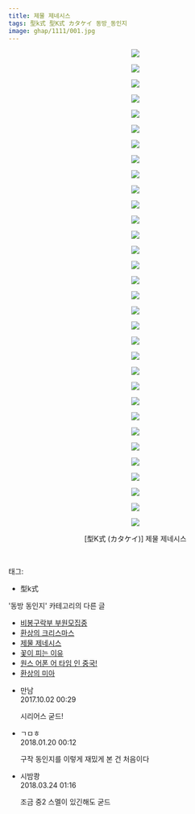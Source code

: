 ```yaml
---
title: 제물 제네시스
tags: 型k式 型K式 カタケイ 동방_동인지
image: ghap/1111/001.jpg
---
```

<div class="article">
<p style="text-align: center; clear: none; float: none;"><img src="{{ site.nasurl }}/ghap/1111/001.jpg"/></p>
<p style="text-align: center; clear: none; float: none;"><img src="{{ site.nasurl }}/ghap/1111/002.jpg"/></p>
<p style="text-align: center; clear: none; float: none;"><img src="{{ site.nasurl }}/ghap/1111/003.jpg"/></p>
<p style="text-align: center; clear: none; float: none;"><img src="{{ site.nasurl }}/ghap/1111/004.jpg"/></p>
<p style="text-align: center; clear: none; float: none;"><img src="{{ site.nasurl }}/ghap/1111/005.jpg"/></p>
<p style="text-align: center; clear: none; float: none;"><img src="{{ site.nasurl }}/ghap/1111/006.jpg"/></p>
<p style="text-align: center; clear: none; float: none;"><img src="{{ site.nasurl }}/ghap/1111/007.jpg"/></p>
<p style="text-align: center; clear: none; float: none;"><img src="{{ site.nasurl }}/ghap/1111/008.jpg"/></p>
<p style="text-align: center; clear: none; float: none;"><img src="{{ site.nasurl }}/ghap/1111/009.jpg"/></p>
<p style="text-align: center; clear: none; float: none;"><img src="{{ site.nasurl }}/ghap/1111/010.jpg"/></p>
<p style="text-align: center; clear: none; float: none;"><img src="{{ site.nasurl }}/ghap/1111/011.jpg"/></p>
<p style="text-align: center; clear: none; float: none;"><img src="{{ site.nasurl }}/ghap/1111/012.jpg"/></p>
<p style="text-align: center; clear: none; float: none;"><img src="{{ site.nasurl }}/ghap/1111/013.jpg"/></p>
<p style="text-align: center; clear: none; float: none;"><img src="{{ site.nasurl }}/ghap/1111/014.jpg"/></p>
<p style="text-align: center; clear: none; float: none;"><img src="{{ site.nasurl }}/ghap/1111/015.jpg"/></p>
<p style="text-align: center; clear: none; float: none;"><img src="{{ site.nasurl }}/ghap/1111/016.jpg"/></p>
<p style="text-align: center; clear: none; float: none;"><img src="{{ site.nasurl }}/ghap/1111/017.jpg"/></p>
<p style="text-align: center; clear: none; float: none;"><img src="{{ site.nasurl }}/ghap/1111/018.jpg"/></p>
<p style="text-align: center; clear: none; float: none;"><img src="{{ site.nasurl }}/ghap/1111/019.jpg"/></p>
<p style="text-align: center; clear: none; float: none;"><img src="{{ site.nasurl }}/ghap/1111/020.jpg"/></p>
<p style="text-align: center; clear: none; float: none;"><img src="{{ site.nasurl }}/ghap/1111/021.jpg"/></p>
<p style="text-align: center; clear: none; float: none;"><img src="{{ site.nasurl }}/ghap/1111/022.jpg"/></p>
<p style="text-align: center; clear: none; float: none;"><img src="{{ site.nasurl }}/ghap/1111/023.jpg"/></p>
<p style="text-align: center; clear: none; float: none;"><img src="{{ site.nasurl }}/ghap/1111/024.jpg"/></p>
<p style="text-align: center; clear: none; float: none;"><img src="{{ site.nasurl }}/ghap/1111/025.jpg"/></p>
<p style="text-align: center; clear: none; float: none;"><img src="{{ site.nasurl }}/ghap/1111/026.jpg"/></p>
<p style="text-align: center; clear: none; float: none;"><img src="{{ site.nasurl }}/ghap/1111/027.jpg"/></p>
<p style="text-align: center; clear: none; float: none;"><img src="{{ site.nasurl }}/ghap/1111/028.jpg"/></p>
<p style="text-align: center; clear: none; float: none;"><img src="{{ site.nasurl }}/ghap/1111/029.jpg"/></p>
<p style="text-align: center; clear: none; float: none;"><img src="{{ site.nasurl }}/ghap/1111/030.jpg"/></p>
<p style="text-align: center; clear: none; float: none;"><img src="{{ site.nasurl }}/ghap/1111/031.jpg"/></p>
<p style="text-align: center; clear: none; float: none;"><img src="{{ site.nasurl }}/ghap/1111/032.jpg"/></p>
<p style="text-align: center; clear: none; float: none;">[型K式 (カタケイ)] 제물 제네시스</p>
<p><br/></p>
</div><div class="tagTrail">
<p>태그: </p>
<ul>
<li>型k式</li>
</ul>
</div><div class="another">
<p>'동방 동인지' 카테고리의 다른 글</p>
<ul>
<li><a href="/2016-07-26-ghap_1114">비봉구락부 부원모집중</a></li>
<li><a href="/2016-07-26-ghap_1113">환상의 크리스마스</a></li>
<li><a href="/2016-07-26-ghap_1111">제물 제네시스</a></li>
<li><a href="/2016-07-26-ghap_1109">꽃이 피는 이유</a></li>
<li><a href="/2016-07-26-ghap_1108">원스 어폰 어 타임 인 중국!</a></li>
<li><a href="/2016-07-26-ghap_1107">환상의 미아</a></li>
</ul>
</div><div class="cb_module cb_fluid">
<div class="cb_wrt cb_profile">
<div class="comment">
<ul>
<li class="cb_thumb_off" id="comment15094695">
<div class="cb_comment_area">
<div class="cb_info_area">
<div class="cb_section">
<span class="cb_nick_name">만남</span>
</div>
<div class="cb_section">
<span class="cb_date">2017.10.02 00:29 </span>
</div>
</div>
<div class="cb_dsc_comment">
<p class="cb_dsc">
											시리어스 굳드!
										</p>
</div>
</div></li>
<li class="cb_thumb_off" id="comment15178246">
<div class="cb_comment_area">
<div class="cb_info_area">
<div class="cb_section">
<span class="cb_nick_name">ㄱㅁㅎ</span>
</div>
<div class="cb_section">
<span class="cb_date">2018.01.20 00:12 </span>
</div>
</div>
<div class="cb_dsc_comment">
<p class="cb_dsc">
											구작 동인지를 이렇게 재밌게 본 건 처음이다
										</p>
</div>
</div></li>
<li class="cb_thumb_off" id="comment15225635">
<div class="cb_comment_area">
<div class="cb_info_area">
<div class="cb_section">
<span class="cb_nick_name">시밤쾅</span>
</div>
<div class="cb_section">
<span class="cb_date">2018.03.24 01:16 </span>
</div>
</div>
<div class="cb_dsc_comment">
<p class="cb_dsc">
											조금 중2 스멜이 있긴해도 굳드
										</p>
</div>
</div></li>
</ul>
</div>
</div><!-- commentList close -->
</div>